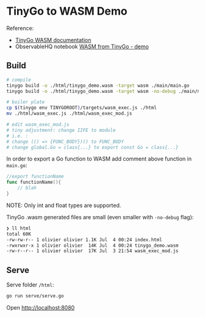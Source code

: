 # TinyGo to WASM Demo

Reference:

- [TinyGo WASM documentation](https://tinygo.org/docs/guides/webassembly/)
- ObservableHQ notebook [WASM from TinyGo - demo](https://observablehq.com/@oscar6echo/wasm-from-tinygo-demo)

## Build

```bash
# compile
tinygo build -o ./html/tinygo_demo.wasm -target wasm ./main/main.go
tinygo build -o ./html/tinygo_demo.wasm -target wasm -no-debug ./main/main.go

# boiler plate
cp $(tinygo env TINYGOROOT)/targets/wasm_exec.js ./html
mv ./html/wasm_exec.js ./html/wasm_exec_mod.js

# edit wasm_exec_mod.js
# tiny adjustment: change IIFE to module
# i.e. :
# change (() => {FUNC_BODY})() to FUNC_BODY
# change global.Go = class{...} to export const Go = class{...}
```

In order to export a Go function to WASM add comment above function in `main.go`:

```go
//export functionName
func functionName(){
    // blah
}
```

NOTE: Only int and float types are supported.

TinyGo .wasm generated files are small (even smaller with `-no-debug` flag):

```bash
❯ ll html
total 60K
-rw-rw-r-- 1 olivier olivier 1.1K Jul  4 00:24 index.html
-rwxrwxr-x 1 olivier olivier  14K Jul  4 00:24 tinygo_demo.wasm
-rw-r--r-- 1 olivier olivier  17K Jul  3 21:54 wasm_exec_mod.js
```

## Serve

Serve folder `/html`:

```bash
go run serve/serve.go
```

Open <http://localhost:8080>
